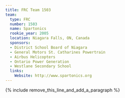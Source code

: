 ```yaml
---
title: FRC Team 1503
team:
  type: FRC
  number: 1503
  name: Spartonics
  rookie_year: 2005
  location: Niagara Falls, ON, Canada
  sponsors:
  - District School Board of Niagara
  - General Motors St. Catharines Powertrain
  - Airbus Helicopters
  - Ontario Power Generation
  - Westlane Secondary School
  links:
    Website: http://www.spartonics.org
---
```


{% include remove_this_line_and_add_a_paragraph %}